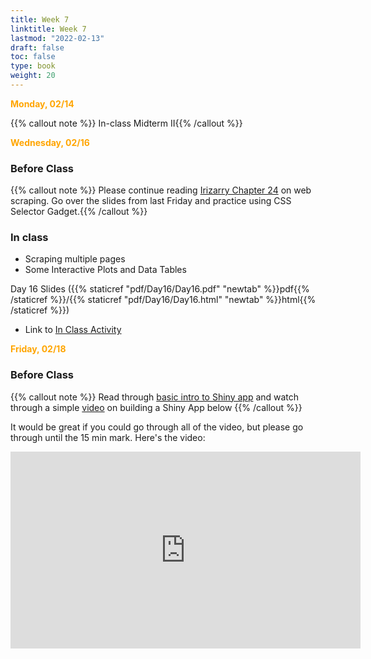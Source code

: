 ```yaml
---
title: Week 7 
linktitle: Week 7
lastmod: "2022-02-13"
draft: false  
toc: false  
type: book  
weight: 20
---
```



<span style="color:orange">**Monday, 02/14**</span>

{{% callout note %}}
In-class Midterm II{{% /callout %}}

<span style="color:orange">**Wednesday, 02/16**</span>

### Before Class

{{% callout note %}}
Please continue reading [Irizarry Chapter 24](https://rafalab.github.io/dsbook/web-scraping.html) on web scraping. Go over the slides from last Friday and practice using CSS Selector Gadget.{{% /callout %}}

### In class

- Scraping multiple pages
- Some Interactive Plots and Data Tables

Day 16 Slides ({{% staticref "pdf/Day16/Day16.pdf" "newtab" %}}pdf{{% /staticref %}}/{{% staticref "pdf/Day16/Day16.html" "newtab" %}}html{{% /staticref %}})

- Link to [In Class Activity](https://github.com/stat220/14-more-web-scraping) 

<span style="color:orange">**Friday, 02/18**</span>

### Before Class

{{% callout note %}}
Read through [basic intro to Shiny app](https://mastering-shiny.org/basic-app.html) and watch through a simple [video](https://youtu.be/Fg-Ha44i1IM) on building a Shiny App below {{% /callout %}}

It would be great if you could go through all of the video, but please go through until the 15 min mark. Here's the video:

<iframe width="560" height="315" src="https://www.youtube.com/embed/Fg-Ha44i1IM?start=36" title="YouTube video player" frameborder="0" allow="accelerometer; autoplay; clipboard-write; encrypted-media; gyroscope; picture-in-picture" allowfullscreen></iframe>



